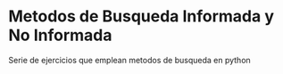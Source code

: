 # Metodos de Busqueda Informada y No Informada
Serie de ejercicios que emplean metodos de busqueda en python
